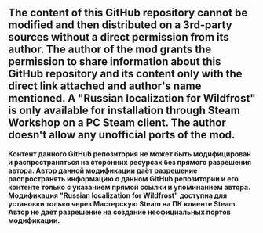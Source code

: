 The content of this GitHub repository cannot be modified and then distributed on a 3rd-party sources without a direct permission from its author. 
The author of the mod grants the permission to share information about this GitHub repository and its content only with the direct link attached and author's name mentioned.
A "Russian localization for Wildfrost" is only available for installation through Steam Workshop on a PC Steam client. The author doesn't allow any unofficial ports of the mod.
------------------------------------------------------------------------------------------------------------
**Контент данного GitHub репозитория не может быть модифицирован и распространяться на сторонних ресурсах без прямого разрешения автора.
Автор данной модификации даёт разрешение распространять информацию о данном GitHub репозитории и его контенте только с указанием прямой ссылки и упоминанием автора.
Модификация "Russian localization for Wildfrost" доступна для установки только через Мастерскую Steam на ПК клиенте Steam. Автор не даёт разрешение на создание неофициальных портов модификации.**
